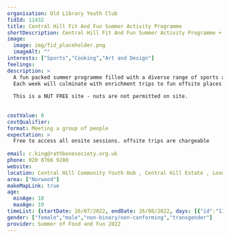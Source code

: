 ```yaml
---
organisation: Old Library Youth Club
fidId: 11432
title: Central Hill Fit And Fun Summer Activity Programme
shortDescription: Central Hill Fit And Fun Summer Activity Programme + description
image:
  image: img/fid_placeholder.png
  imageAlt: ""
interests: ["Sports","Cooking","Art and Design"]
feelings:
description: >
  A fun packed summer programme filled with a diverse range of sports and other physical activities suitable for all abilities. Young people will have the opportunity to participate in creative arts and crafts, digital and social media workshops, music and indoor games. At the heart of our programme will be our 'Chef and Share' cooking sessions, young people will prepare a healthy balanced meal that all young people will sit down to eat. The menu will be planned weekly utilizing our Phunky food nutritional resource and eat well meal planning guide.
  Each week will culminate with enrichment trips to fun offsite places of interest. (Trips will be chargeable)
  
  This is a NUT FREE site - nuts are not permitted on site.
  
  
costValue: 0
costQualifier: 
format: Meeting a group of people
expectation: >
  Free to access all onsite sessions. offsite trips are chargeable 
  
email: c.king@rathbonesociety.org.uk
phone: 020 8766 9280
website: 
location: Central Hill Community Youth Hub , Central Hill Estate , London, SE19 1AA
area: ["Norwood"]
makeMapLink: true
age:
  minAge: 10
  maxAge: 19
timeList: {startDate: 26/07/2022, endDate: 26/08/2022, days: [{"id":"11432","fis_provider_name":"Central Hill Fit And Fun Summer Activity Programme","day":"Tuesday","start_time":"1:00 PM","end_time":"6:00 PM"},{"id":"11432","fis_provider_name":"Central Hill Fit And Fun Summer Activity Programme","day":"Wednesday","start_time":"1:00 PM","end_time":"6:00 PM"},{"id":"11432","fis_provider_name":"Central Hill Fit And Fun Summer Activity Programme","day":"Friday","start_time":"1:00 PM","end_time":"6:00 PM"}] }
gender: ["female","male","non-binary/non-conforming","transgender"]
provider: Summer of Food and Fun 2022
---
```


